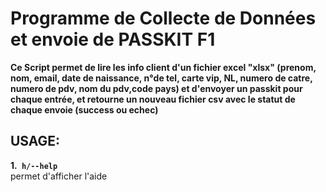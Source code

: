 # Programme de Collecte de Données et envoie de PASSKIT F1

**Ce Script permet de lire les info client d'un fichier excel "xlsx"
(prenom, nom, email, date de naissance, n°de tel, carte vip, NL, 
numero de catre, numero de pdv, nom du pdv,code pays) et d'envoyer
un passkit pour chaque entrée, et retourne un nouveau fichier csv
avec le statut de chaque envoie (success ou echec)**

## USAGE:
**1.` h/--help`** <br>
permet d'afficher l'aide
<br>
<br>